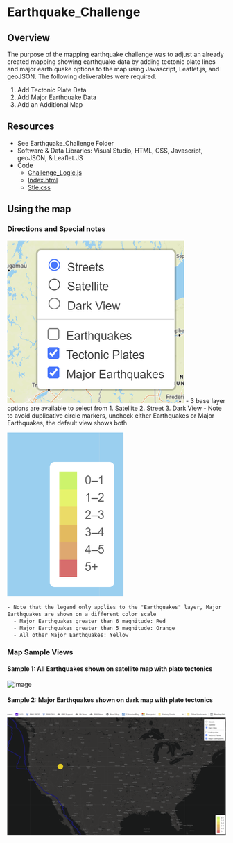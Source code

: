 # Earthquake_Challenge

## Overview
The purpose of the mapping earthquake challenge was to adjust an already created mapping showing earthquake data by adding tectonic plate lines and major earth quake options to the map using Javascript, Leaflet.js, and geoJSON. The following deliverables were required.
  1.  Add Tectonic Plate Data
  2.  Add Major Earthquake Data
  3.  Add an Additional Map
  
## Resources
  - See Earthquake_Challenge Folder
  - Software & Data Libraries: Visual Studio, HTML, CSS, Javascript, geoJSON, & Leaflet.JS
  - Code
    - [Challenge_Logic.js](https://github.com/sbretag/Mapping_Earthquakes/blob/main/Earthquake_Challenge/static/js/challenge_logic.js)
    - [Index.html](https://github.com/sbretag/Mapping_Earthquakes/blob/main/Earthquake_Challenge/index.html)
    - [Stle.css](https://github.com/sbretag/Mapping_Earthquakes/blob/main/Earthquake_Challenge/static/css/style.css)

## Using the map

### Directions and Special notes
![image](https://github.com/sbretag/Mapping_Earthquakes/blob/main/Earthquake_Challenge/Images/Map_Options.png)
    - 3 base layer options are available to select from
      1. Satellite
      2. Street
      3. Dark View
    - Note to avoid duplicative circle markers, uncheck either Earthquakes or Major Earthquakes, the default view shows both

![image](https://github.com/sbretag/Mapping_Earthquakes/blob/main/Earthquake_Challenge/Images/Map_Legend.png)

    - Note that the legend only applies to the "Earthquakes" layer, Major Earthquakes are shown on a different color scale
      - Major Earthquakes greater than 6 magnitude: Red
      - Major Earthquakes greater than 5 magnitude: Orange
      - All other Major Earthquakes: Yellow

### Map Sample Views

#### Sample 1: All Earthquakes shown on satellite map with plate tectonics
![image](https://github.com/sbretag/Mapping_Earthquakes/blob/main/Earthquake_Challenge/Images/Sample_1_AllEarthquakes_Satellite.png)

#### Sample 2: Major Earthquakes shown on dark map with plate tectonics
![image](https://github.com/sbretag/Mapping_Earthquakes/blob/main/Earthquake_Challenge/Images/Sample_2_MajorEq_Dark.png)

